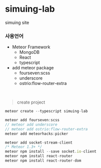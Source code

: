 # simuing-lab
simuing site
<br/>

### 사용언어
- Meteor Framework
  - MongoDB
  - React
  - typescript
- add meteor package
  - fourseven:scss
  - underscore
  - ostrio:flow-router-extra
<br/>

> create project
``` javascript 
meteor create --typescript simuing-lab

meteor add fourseven:scss
// meteor add underscore
// meteor add ostrio:flow-router-extra
meteor add meteorhacks:picker

meteor add socket-stream-client
/* Meteor 1.3+ */
meteor npm install --save socket.io-client
meteor npm install react-router
meteor npm install react-router-dom
```
